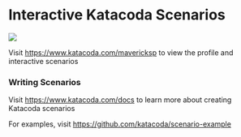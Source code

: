 # Interactive Katacoda Scenarios

[![](http://shields.katacoda.com/katacoda/mavericksp/count.svg)](https://www.katacoda.com/mavericksp "Get your profile on Katacoda.com")

Visit https://www.katacoda.com/mavericksp to view the profile and interactive scenarios

### Writing Scenarios
Visit https://www.katacoda.com/docs to learn more about creating Katacoda scenarios

For examples, visit https://github.com/katacoda/scenario-example
